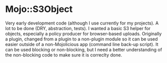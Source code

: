 # Mojo::S3Object

Very early development code (although I use currently for my projects). A lot to be done (DRY, abstraction, tests). I wanted a basic S3 helper for objects, especially a policy producer for browser-based uploads. Originally a plugin, changed from a plugin to a non-plugin module so it can be used easier outside of a non-Mojolicious app (command line back-up script). It can be used blocking or non-blocking, but I need a better understanding of the non-blocking code to make sure it is correclty done.
